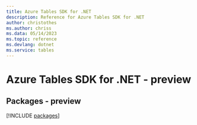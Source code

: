 ```yaml
---
title: Azure Tables SDK for .NET
description: Reference for Azure Tables SDK for .NET
author: christothes
ms.author: chriss
ms.data: 05/14/2023
ms.topic: reference
ms.devlang: dotnet
ms.service: tables
---
```

# Azure Tables SDK for .NET - preview
## Packages - preview
[!INCLUDE [packages](tables-index.md)]